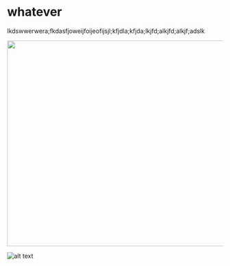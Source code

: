 # whatever

lkdswwerwera;fkdasfjoweijfoijeofijsjl;kfjdla;kfjda;lkjfd;alkjfd;alkjf;adslk

<img src="https://github.com/ribigurumu/whatever/blob/testBranch2-chris/testImage/Sample%20recording.gif" width="640" height="480">

![alt text](https://i.imgur.com/6hR7dII.gifv)
